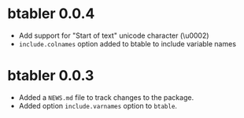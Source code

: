 # btabler 0.0.4

* Add support for "Start of text" unicode character (\u0002)
* `include.colnames` option added to btable to include variable names

# btabler 0.0.3

* Added a `NEWS.md` file to track changes to the package.
* Added option `include.varnames` option to `btable`.
